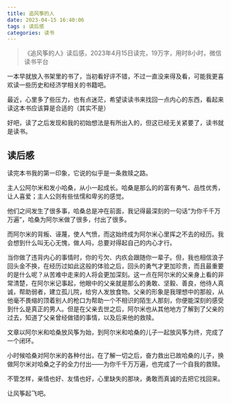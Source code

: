 ```yaml
---
title: 追风筝的人
date: 2023-04-15 16:40:06
tags : 读后感
categories: 读书
---
```


>《追风筝的人》读后感，2023年4月15日读完，19万字，用时8小时，微信读书平台

一本早就放入书架里的书了，当初看好评不错，不过一直没来得及看，可能我更喜欢读一些历史和经济学相关的书籍吧。

最近，心里多了些压力，也有点迷茫，希望读读书来找回一点内心的东西，看起来读这本书应该算是合适的（其实不是）

好吧，读了之后发现和我的初始想法是有所出入的，但这已经无关紧要了，读书就是读书。

## 读后感

读完本书我的第一印象，它说的似乎是一条救赎之路。

主人公阿尔米和发小哈桑，从小一起成长。哈桑是那么的的富有勇气、品性优秀，让人喜爱；主人公则有些怯懦和卑劣的感觉。

他们之间发生了很多事，哈桑总是冲在前面，我记得最深刻的一句话“为你千千万万遍”，哈桑为阿尔米做了很多，付出了很多。

而阿尔米的背叛、诬蔑，使人气愤，而这始终成为阿尔米心里挥之不去的经历。我会想到什么叫无心无愧，做人吗，总要对得起自己的内心才行。

当你做了违背内心的事情时，你的亏欠、内疚会跟随你一辈子。但，我也相信浪子回头金不换，在经历过如此这般的体验之后，回头的勇气才更加珍贵，而且最重要的是什么呢？从苦难中走来的人将会更加深刻。这一点在阿尔米的父亲身上看的非常清楚，在阿尔米记事起，他眼中的父亲就是那么的勇敢、坚毅、善良，他待人真诚，帮助弱者，建立孤儿院，给穷人发放食物。父亲的形象是我理想中的那般，从他毫不畏缩的顶着别人的枪口为帮助一个不相识的陌生人那刻，你便能深刻的感受到什么是真正的男人。但是在父亲去世之后，阿尔米也从其他地方了解到了父亲的过去，知道了父亲曾经做错的事情，以及后来他的救赎。

文章以阿尔米和哈桑放风筝为始，到阿尔米和哈桑的儿子一起放风筝为终，完成了一个闭环。

小时候哈桑对阿尔米的各种付出，在了解一切之后，奋力救出已故哈桑的儿子，换做阿尔米对哈桑之子的全力付出——为你千千万万遍，也完成了一个自我的救赎。

不管怎样，亲情也好、友情也好，心里缺失的那块，勇敢而真诚的去把它找回来。

让风筝起飞吧。
